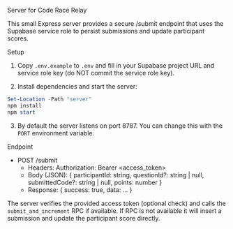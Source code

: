 Server for Code Race Relay

This small Express server provides a secure /submit endpoint that uses the Supabase service role to persist submissions and update participant scores.

Setup

1. Copy `.env.example` to `.env` and fill in your Supabase project URL and service role key (do NOT commit the service role key).

2. Install dependencies and start the server:

```powershell
Set-Location -Path "server"
npm install
npm start
```

3. By default the server listens on port 8787. You can change this with the `PORT` environment variable.

Endpoint

- POST /submit
  - Headers: Authorization: Bearer <access_token>
  - Body (JSON): { participantId: string, questionId?: string | null, submittedCode?: string | null, points: number }
  - Response: { success: true, data: ... }

The server verifies the provided access token (optional check) and calls the `submit_and_increment` RPC if available. If RPC is not available it will insert a submission and update the participant score directly.
